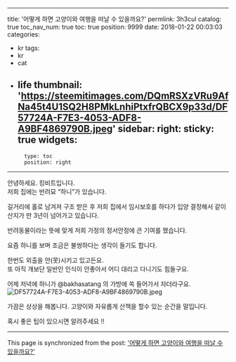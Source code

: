 
---
title: '어떻게 하면 고양이와 여행을 떠날 수 있을까요?'
permlink: 3h3cul
catalog: true
toc_nav_num: true
toc: true
position: 9999
date: 2018-01-22 00:03:03
categories:
- kr
tags:
- kr
- cat
- life
thumbnail: 'https://steemitimages.com/DQmRSXzVRu9AfNa45t4U1SQ2H8PMkLnhiPtxfrQBCX9p33d/DF57724A-F7E3-4053-ADF8-A9BF4869790B.jpeg'
sidebar:
    right:
        sticky: true
widgets:
    -
        type: toc
        position: right
---


안녕하세요.  킹비트입니다.  
저희 집에는 반려묘 “하니”가 있습니다.  

길거리에 홀로 남겨져 구조 받은 후 
저희 집에서 임시보호를 하다가 입양 결정해서 
같이 산지가 만 3년이 넘어가고 있습니다. 

반려동물이라는 뜻에 맞게 저희 가정의 정서안정에 큰 기여를 했습니다.  

요즘 하니를 보며 조금은 불쌍하다는 생각이 들기도 합니다.  

한번도 외출을 안(못)시키고 있고든요.  
또 아직 개보단 일반인 인식이 안좋아서
어디 대리고 다니기도 힘들구요. 


어제 저녁에 하니가 @bakhasatang 의 가방에 쏙 들어가서 자더라구요. 
![DF57724A-F7E3-4053-ADF8-A9BF4869790B.jpeg](https://steemitimages.com/DQmRSXzVRu9AfNa45t4U1SQ2H8PMkLnhiPtxfrQBCX9p33d/DF57724A-F7E3-4053-ADF8-A9BF4869790B.jpeg)

가끔은 상상을 해봅니다.  고양이와 자유롭게 산책을 할수 있는 순간을 말입니다.  

혹시 좋은 팁이 있으시면 알려주세요 !!

- - -

This page is synchronized from the post: ['어떻게 하면 고양이와 여행을 떠날 수 있을까요?'](https://steemit.com/@kingbit/3h3cul)
